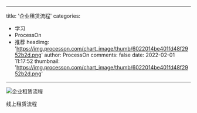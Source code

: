 
---
title: '企业租赁流程'
categories: 
 - 学习
 - ProcessOn
 - 推荐
headimg: 'https://img.processon.com/chart_image/thumb/6022014be401fd48f2952b2d.png'
author: ProcessOn
comments: false
date: 2022-02-01 11:17:52
thumbnail: 'https://img.processon.com/chart_image/thumb/6022014be401fd48f2952b2d.png'
---

<div>   
<img class="thumb" alt="企业租赁流程" src="https://img.processon.com/chart_image/thumb/6022014be401fd48f2952b2d.png" referrerpolicy="no-referrer">
<p>线上租赁流程</p>  
</div>
            